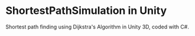 # ShortestPathSimulation in Unity
Shortest path finding using Dijkstra's Algorithm in Unity 3D, coded with C#.
